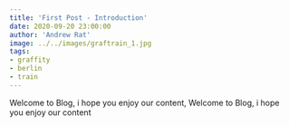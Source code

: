 ```yaml
---
title: 'First Post - Introduction'
date: 2020-09-20 23:00:00
author: 'Andrew Rat'
image: ../../images/graftrain_1.jpg
tags:
- graffity
- berlin
- train
---
```


Welcome to Blog, i hope you enjoy our content, Welcome to Blog, i hope you enjoy our content